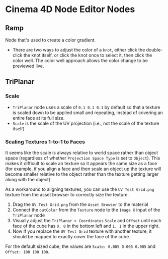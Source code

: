 # Cinema 4D Node Editor Nodes

## Ramp

Node that's used to create a color gradient.

- There are two ways to adjust the color of a `knot`, either click the double-click the knot itself, or click the knot once to select it, then click the color well. The color well approach allows the color change to be previewed live.

## TriPlanar

### Scale

- `TriPlanar` node uses a scale of `0.1 0.1 0.1` by default so that a texture is scaled down to be applied small and repeating, instead of covering an entire face at its full size.
- `Scale` is the scale of the UV projection (i.e., not the scale of the texture itself)

### Scaling Textures 1-to-1 to Faces

It seems like the scale is always relative to world space rather than object space (regardless of whether `Projection Space Type` is set to `Object`). This makes it difficult to scale an texture so it appears the same size as a face (for example, if you align a face and then scale an object up the texture will become smaller relative to the object rather than the texture getting larger along with the object).

As a workaround to aligning textures, you can use the `UV Test Grid.png` texture from the asset browser to correctly size the texture.

1. Drag the `UV Test Grid.png` from the `Asset Browser` to the material
2. Connect the `outColor` from the `Texture` node to the `Image X` input of the `TriPlanar` node
3. Visually adjust the `TriPlanar > Coordinates` `Scale` and `Offset` until each face of the cube has `0, 0` in the bottom left and `1, 1` in the upper right.
4. Now if you replace the `UV Test Grid` texture with another texture, it should be mapped to exactly cover the face of the cube

For the default sized cube, the values are `Scale: 0.005 0.005 0.005` and `Offset: 100 100 100`.
